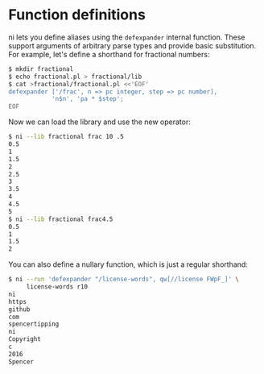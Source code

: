 # Function definitions
ni lets you define aliases using the `defexpander` internal function. These
support arguments of arbitrary parse types and provide basic substitution. For
example, let's define a shorthand for fractional numbers:

```bash
$ mkdir fractional
$ echo fractional.pl > fractional/lib
$ cat >fractional/fractional.pl <<'EOF'
defexpander ['/frac', n => pc integer, step => pc number],
            'n$n', 'pa * $step';
EOF
```

Now we can load the library and use the new operator:

```bash
$ ni --lib fractional frac 10 .5
0.5
1
1.5
2
2.5
3
3.5
4
4.5
5
$ ni --lib fractional frac4.5
0.5
1
1.5
2
```

You can also define a nullary function, which is just a regular shorthand:

```bash
$ ni --run 'defexpander "/license-words", qw[//license FWpF_]' \
     license-words r10
ni
https
github
com
spencertipping
ni
Copyright
c
2016
Spencer
```
